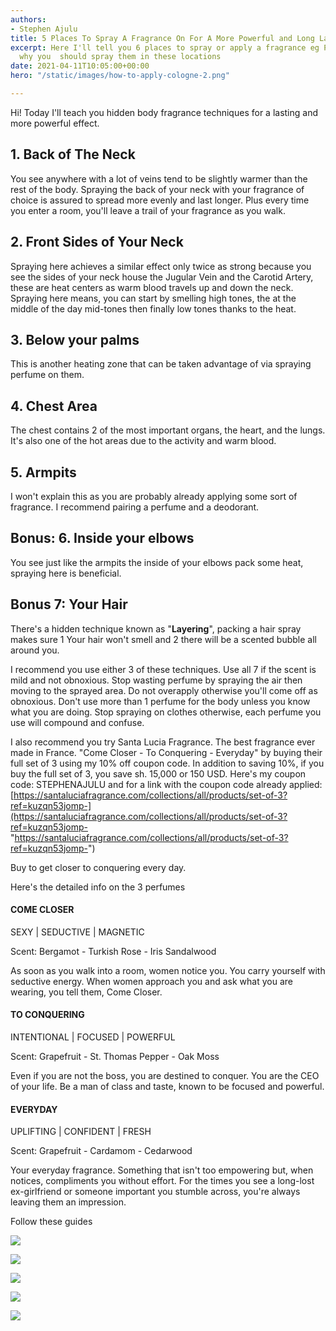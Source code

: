 ```yaml
---
authors:
- Stephen Ajulu
title: 5 Places To Spray A Fragrance On For A More Powerful and Long Lasting Effect
excerpt: Here I'll tell you 6 places to spray or apply a fragrance eg Perfume and
  why you  should spray them in these locations
date: 2021-04-11T10:05:00+00:00
hero: "/static/images/how-to-apply-cologne-2.png"

---
```

Hi! Today I'll teach you hidden body fragrance techniques for a lasting and more powerful effect.

## 1. Back of The Neck

You see anywhere with a lot of veins tend to be slightly warmer than the rest of the body. Spraying the back of your neck with your fragrance of choice is assured to spread more evenly and last longer. Plus every time you enter a room, you'll leave a trail of your fragrance as you walk.

## 2. Front Sides of Your Neck

Spraying here achieves a similar effect only twice as strong because you see the sides of your neck house the Jugular Vein and the Carotid Artery, these are heat centers as warm blood travels up and down the neck. Spraying here means, you can start by smelling high tones, the at the middle of the day mid-tones then finally low tones thanks to the heat.

## 3. Below your palms

This is another heating zone that can be taken advantage of via spraying perfume on them.

## 4. Chest Area

The chest contains 2 of the most important organs, the heart, and the lungs. It's also one of the hot areas due to the activity and warm blood.

## 5. Armpits

I won't explain this as you are probably already applying some sort of fragrance. I recommend pairing a perfume and a deodorant.

## Bonus: 6. Inside your elbows

You see just like the armpits the inside of your elbows pack some heat, spraying here is beneficial.

## Bonus 7: Your Hair

There's a hidden technique known as "**Layering**", packing a hair spray makes sure 1 Your hair won't smell and 2 there will be a scented bubble all around you.

I recommend you use either 3 of these techniques. Use all 7 if the scent is mild and not obnoxious. Stop wasting perfume by spraying the air then moving to the sprayed area. Do not overapply otherwise you'll come off as obnoxious. Don't use more than 1 perfume for the body unless you know what you are doing. Stop spraying on clothes otherwise, each perfume you use will compound and confuse. 

I also recommend you try Santa Lucia Fragrance. The best fragrance ever made in France. "Come Closer - To Conquering - Everyday" by buying their full set of 3 using my 10% off coupon code. In addition to saving 10%, if you buy the full set of 3, you save sh. 15,000 or 150 USD. Here's my coupon code: STEPHENAJULU and for a link with the coupon code already applied: [https://santaluciafragrance.com/collections/all/products/set-of-3?ref=kuzqn53jomp-](https://santaluciafragrance.com/collections/all/products/set-of-3?ref=kuzqn53jomp- "https://santaluciafragrance.com/collections/all/products/set-of-3?ref=kuzqn53jomp-")

Buy to get closer to conquering every day.

Here's the detailed info on the 3 perfumes

#### COME CLOSER

SEXY | SEDUCTIVE | MAGNETIC

Scent: Bergamot - Turkish Rose - Iris Sandalwood

As soon as you walk into a room, women notice you. You carry yourself with seductive energy. When women approach you and ask what you are wearing, you tell them, Come Closer.

#### TO CONQUERING

INTENTIONAL | FOCUSED | POWERFUL

Scent: Grapefruit - St. Thomas Pepper - Oak Moss

Even if you are not the boss, you are destined to conquer. You are the CEO of your life. Be a man of class and taste, known to be focused and powerful.

#### EVERYDAY

UPLIFTING | CONFIDENT | FRESH

Scent: Grapefruit - Cardamom - Cedarwood

Your everyday fragrance. Something that isn't too empowering but, when notices, compliments you without effort. For the times you see a long-lost ex-girlfriend or someone important you stumble across, you're always leaving them an impression.

Follow these guides

![](/static/images/areas-to-apply-fragrance-pulse-points.png)

![](/static/images/areas-to-apply-fragrance-best-way-to-apply-to-wrist.png)

![](/static/images/areas-to-apply-fragrance-unconventional-areas.png)

![](/static/images/waystoapplyperfumes.png)

![](/static/images/how-to-apply-cologne-2.png)